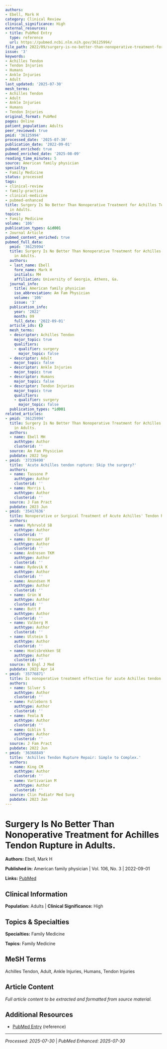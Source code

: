 ```yaml
---
authors:
- Ebell, Mark H
category: Clinical Review
clinical_significance: High
external_resources:
- title: PubMed Entry
  type: reference
  url: https://pubmed.ncbi.nlm.nih.gov/36125994/
file_path: 2022/09/surgery-is-no-better-than-nonoperative-treatment-for-achille.md
issue: '3'
keywords:
- Achilles Tendon
- Tendon Injuries
- Humans
- Ankle Injuries
- Adult
last_updated: '2025-07-30'
mesh_terms:
- Achilles Tendon
- Adult
- Ankle Injuries
- Humans
- Tendon Injuries
original_format: PubMed
pages: Online
patient_population: Adults
peer_reviewed: true
pmid: '36125994'
processed_date: '2025-07-30'
publication_date: '2022-09-01'
pubmed_enriched: true
pubmed_enriched_date: '2025-08-09'
reading_time_minutes: 5
source: American family physician
specialty:
- Family Medicine
status: processed
tags:
- clinical-review
- family-practice
- clinical-medicine
- pubmed-enhanced
title: Surgery Is No Better Than Nonoperative Treatment for Achilles Tendon Rupture
  in Adults.
topics:
- Family Medicine
volume: '106'
publication_types: &id001
- Journal Article
pubmed_content_enriched: true
pubmed_full_data:
  pmid: '36125994'
  title: Surgery Is No Better Than Nonoperative Treatment for Achilles Tendon Rupture
    in Adults.
  authors:
  - last_name: Ebell
    fore_name: Mark H
    initials: MH
    affiliation: University of Georgia, Athens, Ga.
  journal_info:
    title: American family physician
    iso_abbreviation: Am Fam Physician
    volume: '106'
    issue: '3'
  publication_info:
    year: '2022'
    month: 09
    full_date: '2022-09-01'
  article_ids: {}
  mesh_terms:
  - descriptor: Achilles Tendon
    major_topic: true
    qualifiers:
    - qualifier: surgery
      major_topic: false
  - descriptor: Adult
    major_topic: false
  - descriptor: Ankle Injuries
    major_topic: true
  - descriptor: Humans
    major_topic: false
  - descriptor: Tendon Injuries
    major_topic: true
    qualifiers:
    - qualifier: surgery
      major_topic: false
  publication_types: *id001
related_articles:
- pmid: '36125994'
  title: Surgery Is No Better Than Nonoperative Treatment for Achilles Tendon Rupture
    in Adults.
  authors:
  - name: Ebell MH
    authtype: Author
    clusterid: ''
  source: Am Fam Physician
  pubdate: 2022 Sep
- pmid: '37339490'
  title: 'Acute Achilles tendon rupture: Skip the surgery?'
  authors:
  - name: Tassone P
    authtype: Author
    clusterid: ''
  - name: Morris L
    authtype: Author
    clusterid: ''
  source: J Fam Pract
  pubdate: 2023 Jun
- pmid: '35417636'
  title: Nonoperative or Surgical Treatment of Acute Achilles' Tendon Rupture.
  authors:
  - name: Myhrvold SB
    authtype: Author
    clusterid: ''
  - name: Brouwer EF
    authtype: Author
    clusterid: ''
  - name: Andresen TKM
    authtype: Author
    clusterid: ''
  - name: Rydevik K
    authtype: Author
    clusterid: ''
  - name: Amundsen M
    authtype: Author
    clusterid: ''
  - name: Grün W
    authtype: Author
    clusterid: ''
  - name: Butt F
    authtype: Author
    clusterid: ''
  - name: Valberg M
    authtype: Author
    clusterid: ''
  - name: Ulstein S
    authtype: Author
    clusterid: ''
  - name: Hoelsbrekken SE
    authtype: Author
    clusterid: ''
  source: N Engl J Med
  pubdate: 2022 Apr 14
- pmid: '35776871'
  title: Is nonoperative treatment effective for acute Achilles tendon rupture?
  authors:
  - name: Silver S
    authtype: Author
    clusterid: ''
  - name: Fulleborn S
    authtype: Author
    clusterid: ''
  - name: Feola N
    authtype: Author
    clusterid: ''
  - name: Giblin S
    authtype: Author
    clusterid: ''
  source: J Fam Pract
  pubdate: 2022 Jun
- pmid: '36368849'
  title: 'Achilles Tendon Rupture Repair: Simple to Complex.'
  authors:
  - name: King CM
    authtype: Author
    clusterid: ''
  - name: Vartivarian M
    authtype: Author
    clusterid: ''
  source: Clin Podiatr Med Surg
  pubdate: 2023 Jan
---
```


# Surgery Is No Better Than Nonoperative Treatment for Achilles Tendon Rupture in Adults.

**Authors:** Ebell, Mark H

**Published in:** American family physician | Vol. 106, No. 3 | 2022-09-01

**Links:** [PubMed](https://pubmed.ncbi.nlm.nih.gov/36125994/)

## Clinical Information

**Population:** Adults | **Clinical Significance:** High

## Topics & Specialties

**Specialties:** Family Medicine

**Topics:** Family Medicine

## MeSH Terms

Achilles Tendon, Adult, Ankle Injuries, Humans, Tendon Injuries

## Article Content

*Full article content to be extracted and formatted from source material.*

## Additional Resources

- [PubMed Entry](https://pubmed.ncbi.nlm.nih.gov/36125994/) (reference)

---

*Processed: 2025-07-30* | *PubMed Enhanced: 2025-07-30*
